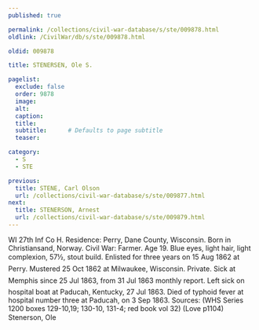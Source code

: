 ```yaml
---
published: true

permalink: /collections/civil-war-database/s/ste/009878.html
oldlink: /CivilWar/db/s/ste/009878.html

oldid: 009878

title: STENERSEN, Ole S.

pagelist:
  exclude: false
  order: 9878
  image: 
  alt:
  caption:
  title:
  subtitle:      # Defaults to page subtitle
  teaser:

category: 
  - S 
  - STE

previous:
  title: STENE, Carl Olson
  url: /collections/civil-war-database/s/ste/009877.html  
next:
  title: STENERSON, Arnest
  url: /collections/civil-war-database/s/ste/009879.html   
---
```

WI 27th Inf Co H. Residence: Perry, Dane County, Wisconsin. Born in Christiansand, Norway. Civil War: Farmer. Age 19. Blue eyes, light hair, light complexion, 5&#146;7&frac12;&#148;, stout build. Enlisted for three years on 15 Aug 1862 at Perry. Mustered 25 Oct 1862 at Milwaukee, Wisconsin. Private. &#147;Sick at Memphis since 25 Jul 1863&#148;, from 31 Jul 1863 monthly report. Left sick on hospital boat at Paducah, Kentucky, 27 Jul 1863. Died of typhoid fever at hospital number three at Paducah, on 3 Sep 1863. Sources: (WHS Series 1200 boxes 129-10,19; 130-10, 131-4; red book vol 32) (Love p1104) &#147;Stenerson, Ole&#148;